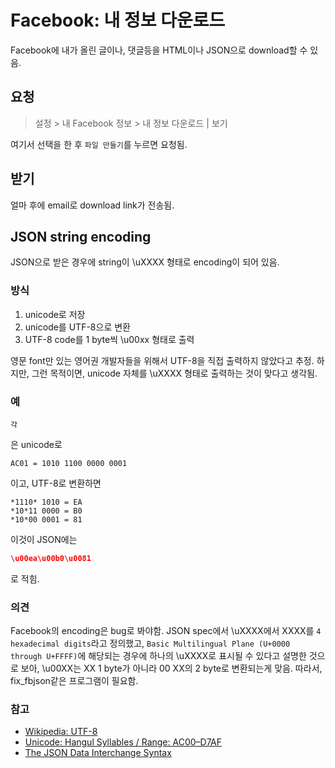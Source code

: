 # Facebook: 내 정보 다운로드

Facebook에 내가 올린 글이나, 댓글등을 HTML이나 JSON으로 download할 수 있음.

## 요청

> 설정 > 내 Facebook 정보 > 내 정보 다운로드 | 보기

여기서 선택을 한 후 `파일 만들기`를 누르면 요청됨.

## 받기

얼마 후에 email로 download link가 전송됨.

## JSON string encoding

JSON으로 받은 경우에 string이 \uXXXX 형태로 encoding이 되어 있음.

### 방식

1. unicode로 저장
1. unicode를 UTF-8으로 변환
1. UTF-8 code를 1 byte씩 \u00xx 형태로 출력

영문 font만 있는 영어권 개발자들을 위해서 UTF-8을 직접 출력하지 않았다고 추정. 하지만, 그런 목적이면, unicode 자체를 \uXXXX 형태로 출력하는 것이 맞다고 생각됨.

### 예

``` text
각
```

은 unicode로

``` unicode
AC01 = 1010 1100 0000 0001
```

이고, UTF-8로 변환하면

``` text
*1110* 1010 = EA
*10*11 0000 = B0
*10*00 0001 = 81
```

이것이 JSON에는

``` json
\u00ea\u00b0\u0081
```
로 적힘.

### 의견

Facebook의 encoding은 bug로 봐야함. JSON spec에서 \uXXXX에서 XXXX를 `4 hexadecimal digits`라고 정의했고, `Basic Multilingual Plane (U+0000 through U+FFFF)`에 해당되는 경우에 하나의 \uXXXX로 표시될 수 있다고 설명한 것으로 보아, \u00XX는 XX 1 byte가 아니라 00 XX의 2 byte로 변환되는게 맞음.
따라서, fix_fbjson같은 프로그램이 필요함.

### 참고

- [Wikipedia: UTF-8](https://en.wikipedia.org/wiki/UTF-8)
- [Unicode: Hangul Syllables / Range: AC00–D7AF](https://www.unicode.org/charts/PDF/UAC00.pdf)
- [The JSON Data Interchange Syntax](http://www.ecma-international.org/publications/files/ECMA-ST/ECMA-404.pdf)
